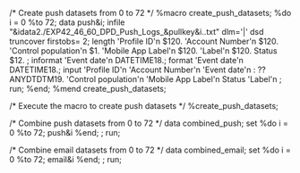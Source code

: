 /* Create push datasets from 0 to 72 */
%macro create_push_datasets;
%do i = 0 %to 72;
   data push&i;
   infile "&idata2./EXP42_46_60_DPD_Push_Logs_&pullkey&i..txt" dlm='|' dsd truncover firstobs= 2;
   length 'Profile ID'n $120.
          'Account Number'n $120.
          'Control population'n $1.
          'Mobile App Label'n $120.
          'Label'n $120. Status $12. ;
   informat 'Event date'n DATETIME18.;
   format 'Event date'n DATETIME18.;
   input 'Profile ID'n 'Account Number'n 'Event date'n : ?? ANYDTDTM19. 'Control population'n 'Mobile App Label'n Status 'Label'n ;
   run;
%end;
%mend create_push_datasets;

/* Execute the macro to create push datasets */
%create_push_datasets;

/* Combine push datasets from 0 to 72 */
data combined_push;
set 
%do i = 0 %to 72;
   push&i
%end;
;
run;

/* Combine email datasets from 0 to 72 */
data combined_email;
set 
%do i = 0 %to 72;
   email&i
%end;
;
run;
